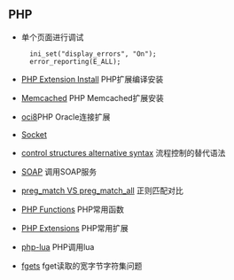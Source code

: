 ## PHP
- 单个页面进行调试  
	
		ini_set("display_errors", "On");
		error_reporting(E_ALL);
- [PHP Extension Install](php-extension-install.md) PHP扩展编译安装
- [Memcached](memcached.md) PHP Memcached扩展安装
- [oci8](oci8.md)PHP Oracle连接扩展
- [Socket](Socket.md)
- [control structures alternative syntax](alternative-syntax.md) 流程控制的替代语法
- [SOAP](soap.md) 调用SOAP服务
- [preg_match VS preg_match_all](preg_match.md) 正则匹配对比
- [PHP Functions](functions/README.md) PHP常用函数
- [PHP Extensions](extensions/README.md) PHP常用扩展
- [php-lua](php_lua.md) PHP调用lua
- [fgets](fgets.md) fget读取的宽字节字符集问题